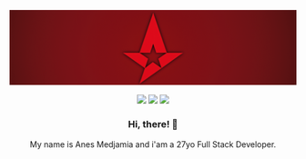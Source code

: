 [![Header](https://github.com/medjamiaanes/medjamiaanes/blob/main/cover_edited.png)]()

<p align="center">
<a href="https://www.facebook.com/anes.meister.9"><img src="https://cdn.iconscout.com/icon/free/png-512/facebook-logo-2019-1597680-1350125.png" width="25"/><a/>
<a href="https://www.instagram.com/anesmeister/"><img src="https://www.pngkey.com/png/full/283-2831746_insta-icon-instagram.png" width="25"/><a/>
<a href="https://www.linkedin.com/in/anes-medjamia-ba489b125/"><img src="https://cdn4.iconfinder.com/data/icons/social-messaging-ui-color-shapes-2-free/128/social-linkedin-circle-512.png" width="25"/><a/>
</p>

<h3 align="center">Hi, there! 👋</h3>

<p align="center">My name is Anes Medjamia and i'am a 27yo Full Stack Developer.</p>
